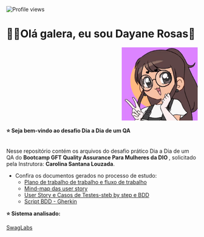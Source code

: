 ![Profile views](https://gpvc.arturio.dev/dayane-rosas)

<div>
  <h1 align="left">
  👋🏼Olá galera, eu sou Dayane Rosas🥰
  </h1>
  
  <p align="right">
    <a href="https://github.com/dayane-rosas/java-anatomia-classes/blob/main/ezgif.com-gif-maker.gif"> </a>
    <img src="ezgif.com-gif-maker.gif" width="200">
    
<div align='left'>
  <b> ⭐️ Seja bem-vindo ao desafio Dia a Dia de um QA </b>
</div> </br>

  <p align="left">
    Nesse repositório contém os arquivos do desafio prático Dia a Dia de um QA do <b>Bootcamp GFT Quality Assurance Para Mulheres da DIO </b>, solicitado pela Instrutora: <b>Carolina Santana Louzada</b>.</p>
    
- Confira os documentos gerados no processo de estudo: 
  - <a href='https://lattes.cnpq.br/1373785563610025'>Plano de trabalho de trabalho e fluxo de trabalho</a>
  - <a href='https://lattes.cnpq.br/1373785563610025'>Mind-map das user story </a>
  - <a href='https://lattes.cnpq.br/1373785563610025'>User Story e Casos de Testes-steb by step e BDD</a>
  - <a href='https://lattes.cnpq.br/1373785563610025'>Script BDD - Gherkin</a>
  
<b> ⭐️ Sistema analisado:</b>
  <p align="left">
    <a href="https://www.saucedemo.com/"> SwagLabs</a>
  
